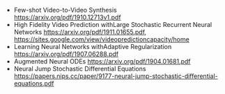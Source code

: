 + Few-shot Video-to-Video Synthesis https://arxiv.org/pdf/1910.12713v1.pdf
+ High Fidelity Video Prediction withLarge Stochastic Recurrent Neural Networks https://arxiv.org/pdf/1911.01655.pdf, https://sites.google.com/view/videopredictioncapacity/home
+ Learning Neural Networks withAdaptive Regularization https://arxiv.org/pdf/1907.06288.pdf
+ Augmented Neural ODEs https://arxiv.org/pdf/1904.01681.pdf
+ Neural Jump Stochastic Differential Equations https://papers.nips.cc/paper/9177-neural-jump-stochastic-differential-equations.pdf
